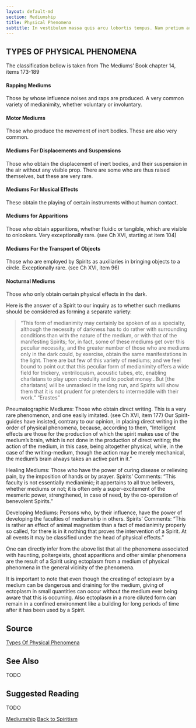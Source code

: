```yaml
---
layout: default-md
section: Mediumship
title: Physical Phenomena
subtitle: In vestibulum massa quis arcu lobortis tempus. Nam pretium arcu in odio vulputate luctus.
---
```


## TYPES OF PHYSICAL PHENOMENA

The classification bellow is taken from The Mediums’ Book chapter 14, items 173-189

#### Rapping Mediums
Those by whose influence noises and raps are produced. A very common variety of medianimity, whether voluntary or involuntary.

#### Motor Mediums
Those who produce the movement of inert bodies. These are also very common.

#### Mediums For Displacements and Suspensions
Those who obtain the displacement of inert bodies, and their suspension in the air without any visible prop. There are some who are thus raised themselves, but these are very rare.

#### Mediums For Musical Effects
These obtain the playing of certain instruments without human contact.

#### Mediums for Apparitions
Those who obtain apparitions, whether fluidic or tangible, which are visible to onlookers. Very exceptionally rare. (see Ch XVI, starting at item 104)

#### Mediums For the Transport of Objects
Those who are employed by Spirits as auxiliaries in bringing objects to a circle. Exceptionally rare. (see Ch XVI, item 96)

#### Nocturnal Mediums
Those who only obtain certain physical effects in the dark.

Here is the answer of a Spirit to our inquiry as to whether such mediums should be considered as forming a separate variety:
>“This form of medianimity may certainly be spoken of as a specialty, although the necessity of darkness has to do rather with surrounding conditions than with the nature of the medium, or with that of the manifesting Spirits; for, in fact, some of these mediums get over this peculiar necessity, and the greater number of those who are mediums only in the dark could, by exercise, obtain the same manifestations in the light. There are but few of this variety of mediums; and we feel bound to point out that this peculiar form of medianimity offers a wide field for trickery, ventriloquism, acoustic tubes, etc, enabling charlatans to play upon credulity and to pocket money…But [the charlatans] will be unmasked in the long run, and Spirits will show them that it is not prudent for pretenders to intermeddle with their work.” “Erastes”

Pneumatographic Mediums: Those who obtain direct writing. This is a very rare phenomenon, and one easily imitated. (see Ch XVI, item 177)
Our Spirit-guides have insisted, contrary to our opinion, in placing direct writing in the order of physical phenomena, because, according to them, “Intelligent effects are those for the production of which the spirit makes use of the medium’s brain, which is not done in the production of direct writing; the action of the medium, in this case, being altogether physical, while, in the case of the writing-medium, though the action may be merely mechanical, the medium’s brain always takes an active part in it.”

Healing Mediums: Those who have the power of curing disease or relieving pain, by the imposition of hands or by prayer. Spirits’ Comments: “This faculty is not essentially medianimic; it appertains to all true believers, whether mediums or not; it is often only a super-excitement of the mesmeric power, strengthened, in case of need, by the co-operation of benevolent Spirits.”

Developing Mediums: Persons who, by their influence, have the power of developing the faculties of mediumship in others. Spirits’ Comments: “This is rather an effect of animal magnetism than a fact of medianimity properly so called, for there is in it nothing that proves the intervention of a Spirit. At all events it may be classified under the head of physical effects.”

One can directly infer from the above list that all the phenomena associated with haunting, poltergeists, ghost apparitions and other similar phenomena are the result of a Spirit using ectoplasm from a medium of physical phenomena in the general vicinity of the phenomena.

It is important to note that even though the creating of ectoplasm by a medium can be dangerous and draining for the medium, giving of ectoplasm in small quantities can occur without the medium ever being aware that this is occurring. Also ectoplasm in a more diluted form can remain in a confined environment like a building for long periods of time after it has been used by a Spirit.




## Source
[Types Of Physical Phenomena](http://www.sgny.org/spiritism-guide/mediumship/physical-phenomena/)

## See Also
TODO


## Suggested Reading
TODO



<a href="/spiritism/mediumship" class="button special">Mediumship</a>
<a href="/spiritism/" class="button">Back to Spiritism</a>

